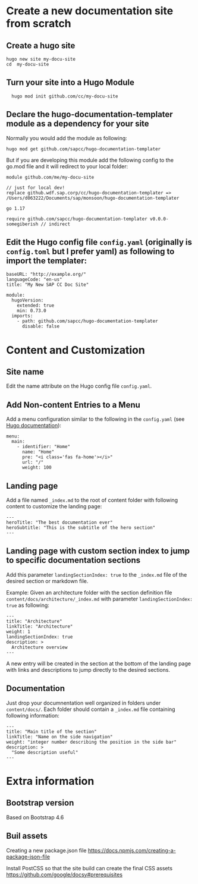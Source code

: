# Create a new documentation site from scratch

## Create a hugo site

```
hugo new site my-docu-site
cd  my-docu-site
```

## Turn your site into a Hugo Module

```
  hugo mod init github.com/cc/my-docu-site
```

## Declare the hugo-documentation-templater module as a dependency for your site

Normally you would add the module as following:

```
hugo mod get github.com/sapcc/hugo-documentation-templater
```

But if you are developing this module add the following config to the go.mod file and it will redirect to your local folder:

```
module github.com/me/my-docu-site

// just for local dev!
replace github.wdf.sap.corp/cc/hugo-documentation-templater => /Users/d063222/Documents/sap/monsoon/hugo-documentation-templater

go 1.17

require github.com/sapcc/hugo-documentation-templater v0.0.0-somegiberish // indirect
```

## Edit the Hugo config file `config.yaml` (originally is `config.toml` but I prefer yaml) as following to import the templater:

```
baseURL: "http://example.org/"
languageCode: "en-us"
title: "My New SAP CC Doc Site"

module:
  hugoVersion:
    extended: true
    min: 0.73.0
  imports:
    - path: github.com/sapcc/hugo-documentation-templater
      disable: false
```

# Content and Customization

## Site name

Edit the name attribute on the Hugo config file `config.yaml`.

## Add Non-content Entries to a Menu

Add a menu configuration similar to the following in the `config.yaml` (see [Hugo documentation](https://gohugo.io/content-management/menus/)):

```
menu:
  main:
    - identifier: "Home"
      name: "Home"
      pre: "<i class='fas fa-home'></i>"
      url: "/"
      weight: 100
```

## Landing page

Add a file named `_index.md` to the root of content folder with following content to customize the landing page:

```
---
heroTitle: "The best documentation ever"
heroSubtitle: "This is the subtitle of the hero section"
---
```

## Landing page with custom section index to jump to specific documentation sections

Add this parameter `landingSectionIndex: true` to the `_index.md` file of the desired section or markdown file.

Example:
Given an architecture folder with the section definition file `content/docs/architecture/_index.md` with parameter `landingSectionIndex: true` as following:

```
---
title: "Architecture"
linkTitle: "Architecture"
weight: 1
landingSectionIndex: true
description: >
  Architecture overview
---
```

A new entry will be created in the section at the bottom of the landing page with links and descriptions to jump directly to the desired sections.

## Documentation

Just drop your documnentation well organized in folders under `content/docs/`. Each folder should contain a `_index.md` file containing following information:

```
---
title: "Main title of the section"
linkTitle: "Name on the side navigation"
weight: "integer number describing the position in the side bar"
description: >
  "Some description useful"
---
```

# Extra information

## Bootstrap version

Based on Bootstrap 4.6

## Buil assets

Creating a new package.json file
https://docs.npmjs.com/creating-a-package-json-file

Install PostCSS so that the site build can create the final CSS assets
https://github.com/google/docsy#prerequisites
